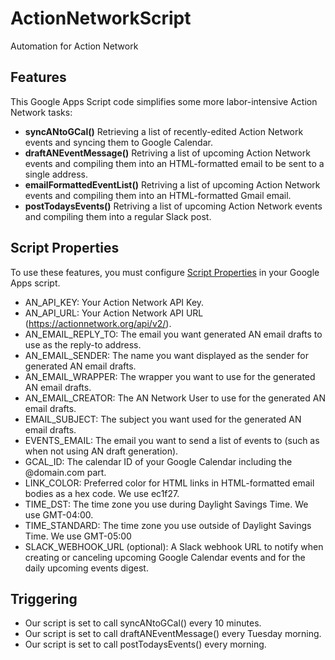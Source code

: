 # ActionNetworkScript
Automation for Action Network

## Features
This Google Apps Script code simplifies some more labor-intensive Action Network tasks:
- **syncANtoGCal()** Retrieving a list of recently-edited Action Network events and syncing them to Google Calendar.
- **draftANEventMessage()** Retriving a list of upcoming Action Network events and compiling them into an HTML-formatted email to be sent to a single address.
- **emailFormattedEventList()** Retriving a list of upcoming Action Network events and compiling them into an HTML-formatted Gmail email.
- **postTodaysEvents()** Retriving a list of upcoming Action Network events and compiling them into a regular Slack post.

## Script Properties
To use these features, you must configure [Script Properties](https://developers.google.com/apps-script/reference/properties) in your Google Apps script.
- AN_API_KEY: Your Action Network API Key.
- AN_API_URL: Your Action Network API URL (https://actionnetwork.org/api/v2/).
- AN_EMAIL_REPLY_TO: The email you want generated AN email drafts to use as the reply-to address.
- AN_EMAIL_SENDER: The name you want displayed as the sender for generated AN email drafts.
- AN_EMAIL_WRAPPER: The wrapper you want to use for the generated AN email drafts.
- AN_EMAIL_CREATOR: The AN Network User to use for the generated AN email drafts.
- EMAIL_SUBJECT: The subject you want used for the generated AN email drafts.
- EVENTS_EMAIL: The email you want to send a list of events to (such as when not using AN draft generation).
- GCAL_ID: The calendar ID of your Google Calendar including the @domain.com part.
- LINK_COLOR: Preferred color for HTML links in HTML-formatted email bodies as a hex code. We use ec1f27.
- TIME_DST: The time zone you use during Daylight Savings Time. We use GMT-04:00.
- TIME_STANDARD: The time zone you use outside of Daylight Savings Time. We use GMT-05:00
- SLACK_WEBHOOK_URL (optional): A Slack webhook URL to notify when creating or canceling upcoming Google Calendar events and for the daily upcoming events digest.

## Triggering
- Our script is set to call syncANtoGCal() every 10 minutes.
- Our script is set to call draftANEventMessage() every Tuesday morning.
- Our script is set to call postTodaysEvents() every morning.
